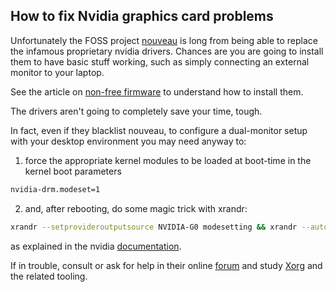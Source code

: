## How to fix Nvidia graphics card problems

Unfortunately the FOSS project [nouveau](https://wiki.archlinux.org/title/nouveau) is long from being able to replace the infamous proprietary nvidia drivers. Chances are you are going to install them to have basic stuff working, such as simply connecting an external monitor to your laptop.

See the article on [non-free firmware](./debian.md) to understand how to install them.

The drivers aren't going to completely save your time, tough.

In fact, even if they blacklist nouveau, to configure a dual-monitor setup with your desktop environment you may need anyway to:

1. force the appropriate kernel modules to be loaded at boot-time in the kernel boot parameters 
```bash
nvidia-drm.modeset=1
```
2. and, after rebooting, do some magic trick with xrandr:
```bash
xrandr --setprovideroutputsource NVIDIA-G0 modesetting && xrandr --auto
```
as explained in the nvidia [documentation](http://download.nvidia.com/XFree86/Linux-x86_64/450.80.02/README/randr14.html).

If in trouble, consult or ask for help in their online [forum](https://forums.developer.nvidia.com/c/gpu-graphics/linux/148) and study [Xorg](https://wiki.archlinux.org/title/xorg) and the related tooling.
